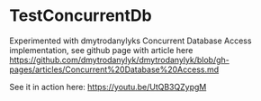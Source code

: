 # TestConcurrentDb
Experimented with dmytrodanylyks Concurrent Database Access implementation, see github page with article here https://github.com/dmytrodanylyk/dmytrodanylyk/blob/gh-pages/articles/Concurrent%20Database%20Access.md

See it in action here: https://youtu.be/UtQB3QZypgM
